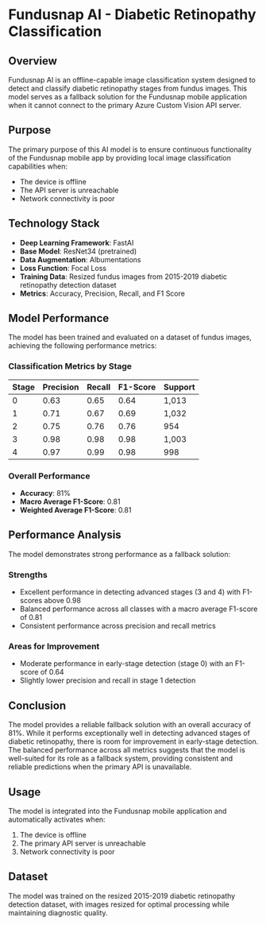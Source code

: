 # Fundusnap AI - Diabetic Retinopathy Classification

## Overview
Fundusnap AI is an offline-capable image classification system designed to detect and classify diabetic retinopathy stages from fundus images. This model serves as a fallback solution for the Fundusnap mobile application when it cannot connect to the primary Azure Custom Vision API server.

## Purpose
The primary purpose of this AI model is to ensure continuous functionality of the Fundusnap mobile app by providing local image classification capabilities when:
- The device is offline
- The API server is unreachable
- Network connectivity is poor

## Technology Stack
- **Deep Learning Framework**: FastAI
- **Base Model**: ResNet34 (pretrained)
- **Data Augmentation**: Albumentations
- **Loss Function**: Focal Loss
- **Training Data**: Resized fundus images from 2015-2019 diabetic retinopathy detection dataset
- **Metrics**: Accuracy, Precision, Recall, and F1 Score

## Model Performance
The model has been trained and evaluated on a dataset of fundus images, achieving the following performance metrics:

### Classification Metrics by Stage
| Stage | Precision | Recall | F1-Score | Support |
|-------|-----------|---------|-----------|----------|
| 0     | 0.63      | 0.65    | 0.64      | 1,013    |
| 1     | 0.71      | 0.67    | 0.69      | 1,032    |
| 2     | 0.75      | 0.76    | 0.76      | 954      |
| 3     | 0.98      | 0.98    | 0.98      | 1,003    |
| 4     | 0.97      | 0.99    | 0.98      | 998      |

### Overall Performance
- **Accuracy**: 81%
- **Macro Average F1-Score**: 0.81
- **Weighted Average F1-Score**: 0.81

## Performance Analysis
The model demonstrates strong performance as a fallback solution:

### Strengths
- Excellent performance in detecting advanced stages (3 and 4) with F1-scores above 0.98
- Balanced performance across all classes with a macro average F1-score of 0.81
- Consistent performance across precision and recall metrics

### Areas for Improvement
- Moderate performance in early-stage detection (stage 0) with an F1-score of 0.64
- Slightly lower precision and recall in stage 1 detection

## Conclusion
The model provides a reliable fallback solution with an overall accuracy of 81%. While it performs exceptionally well in detecting advanced stages of diabetic retinopathy, there is room for improvement in early-stage detection. The balanced performance across all metrics suggests that the model is well-suited for its role as a fallback system, providing consistent and reliable predictions when the primary API is unavailable.

## Usage
The model is integrated into the Fundusnap mobile application and automatically activates when:
1. The device is offline
2. The primary API server is unreachable
3. Network connectivity is poor

## Dataset
The model was trained on the resized 2015-2019 diabetic retinopathy detection dataset, with images resized for optimal processing while maintaining diagnostic quality.
